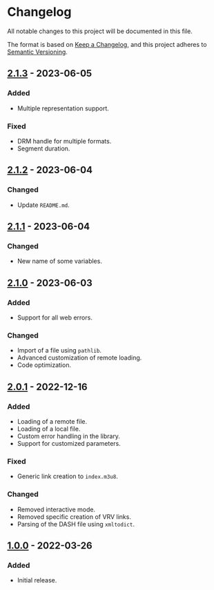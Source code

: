 # Changelog

All notable changes to this project will be documented in this file.

The format is based on [Keep a Changelog](https://keepachangelog.com/en/1.0.0/), and this project adheres
to [Semantic Versioning](https://semver.org/spec/v2.0.0.html).

## [2.1.3] - 2023-06-05

### Added

- Multiple representation support.

### Fixed

- DRM handle for multiple formats.
- Segment duration.

## [2.1.2] - 2023-06-04

### Changed

- Update `README.md`.

## [2.1.1] - 2023-06-04

### Changed

- New name of some variables.

## [2.1.0] - 2023-06-03

### Added

- Support for all web errors.

### Changed

- Import of a file using `pathlib`.
- Advanced customization of remote loading.
- Code optimization.

## [2.0.1] - 2022-12-16

### Added

- Loading of a remote file.
- Loading of a local file.
- Custom error handling in the library.
- Support for customized parameters.

### Fixed

- Generic link creation to `index.m3u8`.

### Changed

- Removed interactive mode.
- Removed specific creation of VRV links.
- Parsing of the DASH file using `xmltodict`.

## [1.0.0] - 2022-03-26

### Added

- Initial release.

[2.1.3]: https://github.com/hyugogirubato/pydash2hls/releases/tag/v2.1.3
[2.1.2]: https://github.com/hyugogirubato/pydash2hls/releases/tag/v2.1.2
[2.1.1]: https://github.com/hyugogirubato/pydash2hls/releases/tag/v2.1.1
[2.1.0]: https://github.com/hyugogirubato/pydash2hls/releases/tag/v2.1.0
[2.0.1]: https://github.com/hyugogirubato/pydash2hls/releases/tag/v2.0.1
[1.0.0]: https://github.com/hyugogirubato/pydash2hls/releases/tag/v1.0.0
